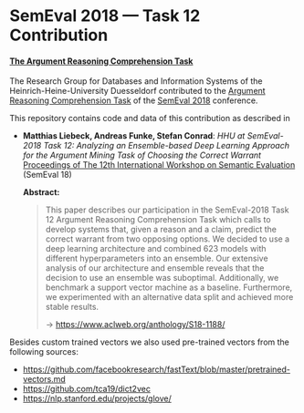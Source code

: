 # SemEval 2018 — Task 12 Contribution

#### [The Argument Reasoning Comprehension Task](https://competitions.codalab.org/competitions/17327)

The Research Group for Databases and Information Systems of the
Heinrich-Heine-University Duesseldorf contributed to the 
[Argument Reasoning Comprehension Task](https://competitions.codalab.org/competitions/17327)
of the [SemEval 2018](http://alt.qcri.org/semeval2018/#) conference.

This repository contains code and data of this contribution as described in 

* **Matthias Liebeck, Andreas Funke, Stefan Conrad**:
  *HHU at SemEval-2018 Task 12: Analyzing an Ensemble-based Deep Learning 
  Approach for the Argument Mining Task of Choosing the Correct Warrant*  
  [Proceedings of The 12th International Workshop on Semantic Evaluation](https://www.aclweb.org/anthology/volumes/S18-1/)
  (SemEval 18)

  **Abstract:**  
  > This paper describes our participation in the SemEval-2018 Task 12 Argument Reasoning 
  > Comprehension Task which calls to develop systems that, given a reason and a claim, 
  > predict the correct warrant from two opposing options. We decided to use a deep learning 
  > architecture and combined 623 models with different hyperparameters into an ensemble. 
  > Our extensive analysis of our architecture and ensemble reveals that the decision to use 
  > an ensemble was suboptimal. Additionally, we benchmark a support vector machine as a baseline. 
  > Furthermore, we experimented with an alternative data split and achieved more stable results.
  > 
  > → https://www.aclweb.org/anthology/S18-1188/


Besides custom trained vectors we also used pre-trained vectors from the following sources:

- https://github.com/facebookresearch/fastText/blob/master/pretrained-vectors.md
- https://github.com/tca19/dict2vec
- https://nlp.stanford.edu/projects/glove/
